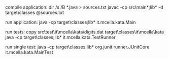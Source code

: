 compile application: 
dir /s /B *.java > sources.txt
javac -cp src\main\*;lib\* -d target\classes @sources.txt

run application:
java -cp target\classes;lib\* it.mcella.kata.Main

run tests:
copy src\test\it\mcella\kata\digits.dat target\classes\it\mcella\kata
java -cp target\classes;lib\* it.mcella.kata.TestRunner

run single test:
java -cp target\classes;lib\* org.junit.runner.JUnitCore it.mcella.kata.MainTest